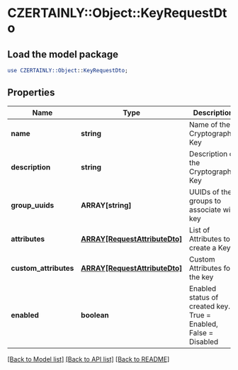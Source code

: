# CZERTAINLY::Object::KeyRequestDto

## Load the model package
```perl
use CZERTAINLY::Object::KeyRequestDto;
```

## Properties
Name | Type | Description | Notes
------------ | ------------- | ------------- | -------------
**name** | **string** | Name of the Cryptographic Key | 
**description** | **string** | Description of the Cryptographic Key | 
**group_uuids** | **ARRAY[string]** | UUIDs of the groups to associate with key | [optional] 
**attributes** | [**ARRAY[RequestAttributeDto]**](RequestAttributeDto.md) | List of Attributes to create a Key | 
**custom_attributes** | [**ARRAY[RequestAttributeDto]**](RequestAttributeDto.md) | Custom Attributes for the key | [optional] 
**enabled** | **boolean** | Enabled status of created key. True &#x3D; Enabled, False &#x3D; Disabled | [optional] [default to false]

[[Back to Model list]](../README.md#documentation-for-models) [[Back to API list]](../README.md#documentation-for-api-endpoints) [[Back to README]](../README.md)


